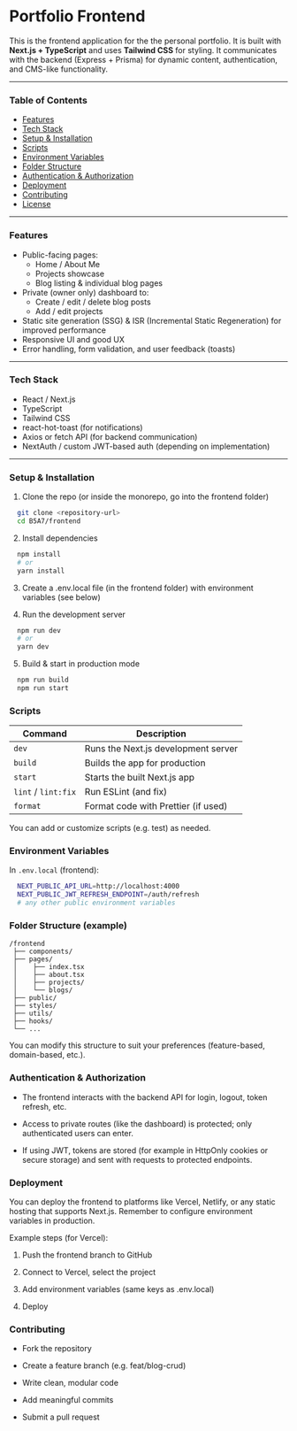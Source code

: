 # Portfolio Frontend

This is the frontend application for the the personal portfolio. It is built with **Next.js + TypeScript** and uses **Tailwind CSS** for styling. It communicates with the backend (Express + Prisma) for dynamic content, authentication, and CMS-like functionality.

---

### Table of Contents

- [Features](#features)
- [Tech Stack](#tech-stack)
- [Setup & Installation](#setup--installation)
- [Scripts](#scripts)
- [Environment Variables](#environment-variables)
- [Folder Structure](#folder-structure)
- [Authentication & Authorization](#authentication--authorization)
- [Deployment](#deployment)
- [Contributing](#contributing)
- [License](#license)

---

### Features

- Public-facing pages:
  - Home / About Me
  - Projects showcase
  - Blog listing & individual blog pages
- Private (owner only) dashboard to:
  - Create / edit / delete blog posts
  - Add / edit projects
- Static site generation (SSG) & ISR (Incremental Static Regeneration) for improved performance
- Responsive UI and good UX
- Error handling, form validation, and user feedback (toasts)

---

### Tech Stack

- React / Next.js
- TypeScript
- Tailwind CSS
- react-hot-toast (for notifications)
- Axios or fetch API (for backend communication)
- NextAuth / custom JWT-based auth (depending on implementation)

---

### Setup & Installation

1. Clone the repo (or inside the monorepo, go into the frontend folder)
```bash
  git clone <repository-url>
  cd B5A7/frontend
```

2.  Install dependencies
```bash
  npm install
  # or
  yarn install
```
3. Create a .env.local file (in the frontend folder) with environment variables (see below)

4. Run the development server

```bash
  npm run dev
  # or
  yarn dev
```

5. Build & start in production mode

```bash
  npm run build
  npm run start
```

### Scripts

| Command             | Description                         |
| ------------------- | ----------------------------------- |
| `dev`               | Runs the Next.js development server |
| `build`             | Builds the app for production       |
| `start`             | Starts the built Next.js app        |
| `lint` / `lint:fix` | Run ESLint (and fix)                |
| `format`            | Format code with Prettier (if used) |

You can add or customize scripts (e.g. test) as needed.

### Environment Variables

In `.env.local` (frontend):

```bash
  NEXT_PUBLIC_API_URL=http://localhost:4000
  NEXT_PUBLIC_JWT_REFRESH_ENDPOINT=/auth/refresh
  # any other public environment variables
```

### Folder Structure (example)

```
/frontend
 ├── components/
 ├── pages/
 │    ├── index.tsx
 │    ├── about.tsx
 │    ├── projects/
 │    └── blogs/
 ├── public/
 ├── styles/
 ├── utils/
 ├── hooks/
 └── ...
```

You can modify this structure to suit your preferences (feature-based, domain-based, etc.).

### Authentication & Authorization

- The frontend interacts with the backend API for login, logout, token refresh, etc.

- Access to private routes (like the dashboard) is protected; only authenticated users can enter.

- If using JWT, tokens are stored (for example in HttpOnly cookies or secure storage) and sent with requests to protected endpoints.

### Deployment

You can deploy the frontend to platforms like Vercel, Netlify, or any static hosting that supports Next.js.
Remember to configure environment variables in production.

Example steps (for Vercel):

1. Push the frontend branch to GitHub

2. Connect to Vercel, select the project

3. Add environment variables (same keys as .env.local)

4. Deploy

### Contributing

- Fork the repository

- Create a feature branch (e.g. feat/blog-crud)

- Write clean, modular code

- Add meaningful commits

- Submit a pull request